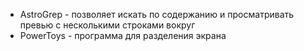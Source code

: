 - AstroGrep - позволяет искать по содержанию и просматривать превью с несколькими строками вокруг
- PowerToys - программа для разделения экрана

